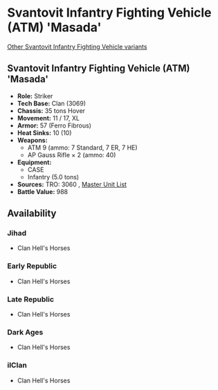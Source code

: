 # Svantovit Infantry Fighting Vehicle (ATM) 'Masada' 

[Other Svantovit Infantry Fighting Vehicle variants](../svantovit_infantry_fighting_vehicle.md) 

## Svantovit Infantry Fighting Vehicle (ATM) 'Masada' 

- **Role:** Striker 
- **Tech Base:** Clan (3069) 
- **Chassis:** 35 tons Hover 
- **Movement:** 11 / 17, XL 
- **Armor:** 57 (Ferro Fibrous) 
- **Heat Sinks:** 10 (10) 
- **Weapons:** 
  - ATM 9 (ammo: 7 Standard, 7 ER, 7 HE) 
  - AP Gauss Rifle × 2 (ammo: 40) 
- **Equipment:** 
  - CASE 
  - Infantry (5.0 tons) 
- **Sources:** TRO: 3060 , [Master Unit List](http://masterunitlist.info/Unit/Details/3137) 
- **Battle Value:** 988 

## Availability 

### Jihad 

- Clan Hell's Horses 

### Early Republic 

- Clan Hell's Horses 

### Late Republic 

- Clan Hell's Horses 

### Dark Ages 

- Clan Hell's Horses 

### ilClan 

- Clan Hell's Horses 


